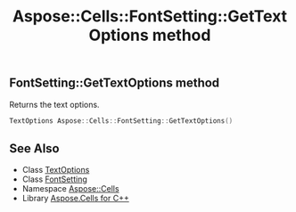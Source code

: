 ﻿---
title: Aspose::Cells::FontSetting::GetTextOptions method
linktitle: GetTextOptions
second_title: Aspose.Cells for C++ API Reference
description: 'Aspose::Cells::FontSetting::GetTextOptions method. Returns the text options in C++.'
type: docs
weight: 1000
url: /cpp/aspose.cells/fontsetting/gettextoptions/
---
## FontSetting::GetTextOptions method


Returns the text options.

```cpp
TextOptions Aspose::Cells::FontSetting::GetTextOptions()
```

## See Also

* Class [TextOptions](../../../aspose.cells.drawing.texts/textoptions/)
* Class [FontSetting](../)
* Namespace [Aspose::Cells](../../)
* Library [Aspose.Cells for C++](../../../)
